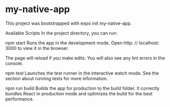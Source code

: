 ﻿# my-native-app
This project was bootstrapped with expo init my-native-app.

Available Scripts
In the project directory, you can run:

npm start
Runs the app in the development mode.
Open http: // localhost: 3000 to view it in the browser.

The page will reload if you make edits.
You will also see any lint errors in the console.

npm test
Launches the test runner in the interactive watch mode.
See the section about running tests for more information.

npm run build
Builds the app for production to the build folder.
It correctly bundles React in production mode and optimizes the build for the best performance.
